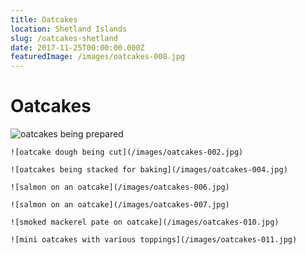 ```yaml
---
title: Oatcakes
location: Shetland Islands
slug: /oatcakes-shetland
date: 2017-11-25T00:00:00.000Z
featuredImage: /images/oatcakes-008.jpg
---
```

# Oatcakes

![oatcakes being prepared](/images/oatcakes-001.jpg)

```grid|2
![oatcake dough being cut](/images/oatcakes-002.jpg)

![oatcakes being stacked for baking](/images/oatcakes-004.jpg)
```

```grid|2
![salmon on an oatcake](/images/oatcakes-006.jpg)

![salmon on an oatcake](/images/oatcakes-007.jpg)
```

```grid|2
![smoked mackerel pate on oatcake](/images/oatcakes-010.jpg)

![mini oatcakes with various toppings](/images/oatcakes-011.jpg)
```
